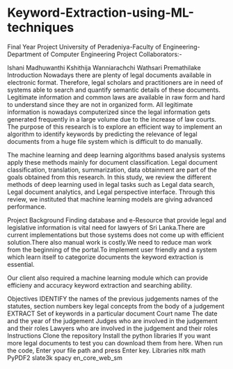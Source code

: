 # Keyword-Extraction-using-ML-techniques
Final Year Project
University of Peradeniya-Faculty of Engineering-Department of Computer Engineering
Project Collaborators:-

Ishani Madhuwanthi
Kshithija Wanniarachchi
Wathsari Premathilake
Introduction
Nowadays there are plenty of legal documents available in electronic format. Therefore, legal scholars and practitioners are in need of systems able to search and quantify semantic details of these documents. Legitimate information and common laws are available in raw form and hard to understand since they are not in organized form. All legitimate information is nowadays computerized since the legal information gets generated frequently in a large volume due to the increase of law courts. The purpose of this research is to explore an efficient way to implement an algorithm to identify keywords by predicting the relevance of legal documents from a huge file system which is difficult to do manually.

The machine learning and deep learning algorithms based analysis systems apply these methods mainly for document classification. Legal document classification, translation, summarization, data obtainment are part of the goals obtained from this research. In this study, we review the different methods of deep learning used in legal tasks such as Legal data search, Legal document analytics, and Legal perspective interface. Through this review, we instituted that machine learning models are giving advanced performance.

Project Background
Finding database and e-Resource that provide legal and legislative information is vital need for lawyers of Sri Lanka.There are current implementations but those systems does not come up with efficient solution.There also manual work is costly.We need to reduce man work from the beginning of the portal.To implement user friendly and a system which learn itself to categorize documents the keyword extraction is essential.

Our client also required a machine learning module which can provide efficieny and accuracy keyword extraction and searching ability.

Objectives
IDENTIFY
the names of the previous judgements
names of the statutes, section numbers
key legal concepts from the body of a judgement
EXTRACT
Set of keywords in a particular document
Court name
The date and the year of the judgement
Judges who are involved in the judgement and their roles
Lawyers who are involved in the judgement and their roles
Instructions
Clone the repository
Install the python libraries
If you want more legal documents to test you can download them from here.
When run the code, Enter your file path and press Enter key.
Libraries
nltk
math
PyPDF2
slate3k
spacy
en_core_web_sm
